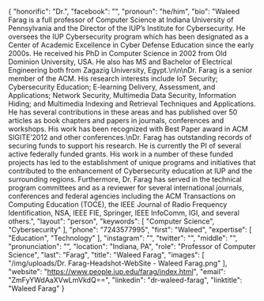 {
  "honorific": "Dr.",
  "facebook": "",
  "pronoun": "he/him",
  "bio": "Waleed Farag is a full professor of Computer Science at Indiana University of Pennsylvania and the Director of the IUP’s Institute for Cybersecurity. He oversees the IUP Cybersecurity program which has been designated as a Center of Academic Excellence in Cyber Defense Education since the early 2000s. He received his PhD in Computer Science in 2002 from Old Dominion University, USA. He also has MS and Bachelor of Electrical Engineering both from Zagazig University, Egypt.\n\n\nDr. Farag is a senior member of the ACM. His research interests include IoT Security; Cybersecurity Education; E-learning Delivery, Assessment, and Applications; Network Security, Multimedia Data Security, Information Hiding; and Multimedia Indexing and Retrieval Techniques and Applications. He has several contributions in these areas and has published over 50 articles as book chapters and papers in journals, conferences and workshops. His work has been recognized with Best Paper award in ACM SIGITE’2012 and other conferences.\nDr. Farag has outstanding records of securing funds to support his research. He is currently the PI of several active federally funded grants. His work in a number of these funded projects has led to the establishment of unique programs and initiatives that contributed to the enhancement of Cybersecurity education at IUP and the surrounding regions. Furthermore, Dr. Farag has served in the technical program committees and as a reviewer for several international journals, conferences and federal agencies including the ACM Transactions on Computing Education (TOCE), the IEEE Journal of Radio Frequency Identification, NSA, IEEE FIE, Springer, IEEE InfoComm, IGI, and several others.",
  "layout": "person",
  "keywords": [
    "Computer Science",
    "Cybersecurity"
  ],
  "phone": "7243577995",
  "first": "Waleed",
  "expertise": [
    "Education",
    "Technology"
  ],
  "instagram": "",
  "twitter": "",
  "middle": "",
  "pronunciation": "",
  "location": "Indiana, PA",
  "role": "Professor of Computer Science",
  "last": "Farag",
  "title": "Waleed Farag",
  "images": [
    "/img/uploads/Dr. Farag-Headshot-WebSite - Waleed Farag.png"
  ],
  "website": "https://www.people.iup.edu/farag/index.html",
  "email": "ZmFyYWdAaXVwLmVkdQ==",
  "linkedin": "dr-waleed-farag",
  "linktitle": "Waleed Farag"
}

